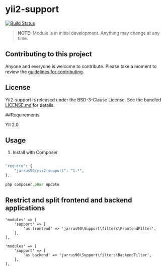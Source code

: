 # yii2-support

[![Build Status](https://travis-ci.org/jarrus90/yii2-support.svg?branch=master)](https://travis-ci.org/jarrus90/yii2-support)

> **NOTE:** Module is in initial development. Anything may change at any time.

## Contributing to this project

Anyone and everyone is welcome to contribute. Please take a moment to review the [guidelines for contributing](CONTRIBUTING.md).

## License

Yii2-support is released under the BSD-3-Clause License. See the bundled [LICENSE.md](LICENSE.md) for details.

##Requirements

YII 2.0

## Usage

1) Install with Composer

~~~php

"require": {
    "jarrus90/yii2-support": "1.*",
},

php composer.phar update

~~~

## Restrict and split frontend and backend applications

```
'modules' => [
    'support' => [
        'as frontend' => 'jarrus90\Support\filters\FrontendFilter',
    ],
],
```
```
'modules' => [
    'support' => [
        'as backend' => 'jarrus90\Support\filters\BackendFilter',
    ],
],
```